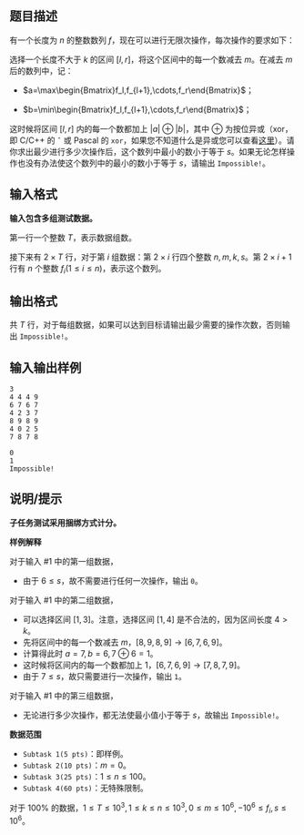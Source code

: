 ## 题目描述
有一个长度为 $n$ 的整数数列 $f$，现在可以进行无限次操作，每次操作的要求如下：

选择一个长度不大于 $k$ 的区间 $[l,r]$，将这个区间中的每一个数减去 $m$。在减去 $m$ 后的数列中，记：

- $a=\max\begin{Bmatrix}f_l,f_{l+1},\cdots,f_r\end{Bmatrix}$；

- $b=\min\begin{Bmatrix}f_l,f_{l+1},\cdots,f_r\end{Bmatrix}$；

这时候将区间 $[l,r]$ 内的每一个数都加上 $|a| \oplus |b|$，其中 $\oplus$ 为按位异或（xor，即 C/C++ 的 `ˆ` 或 Pascal 的 `xor`，如果您不知道什么是异或您可以查看[这里](https://baike.baidu.com/item/%E5%BC%82%E6%88%96/10993677?fr=aladdin)）。请你求出最少进行多少次操作后，这个数列中最小的数小于等于 $s$。如果无论怎样操作也没有办法使这个数列中的最小的数小于等于 $s$，请输出 `Impossible!`。

## 输入格式
**输入包含多组测试数据。**


第一行一个整数 $T$，表示数据组数。

接下来有 $2 \times T$ 行，对于第 $i$ 组数据：第 $2 \times i$ 行四个整数 $n,m,k,s$。第 $2 \times i+1$ 行有 $n$ 个整数 $f_i(1 \leq i \leq n)$，表示这个数列。

## 输出格式
共 $T$ 行，对于每组数据，如果可以达到目标请输出最少需要的操作次数，否则输出 `Impossible!`。

## 输入输出样例

```input1
3
4 4 4 9
6 7 6 7
4 2 3 7
8 9 8 9
4 0 2 5
7 8 7 8
```

```output1
0
1
Impossible!
```

## 说明/提示

**子任务测试采用捆绑方式计分。**

**样例解释**

对于输入 #1 中的第一组数据，

- 由于 $6 \leq s$，故不需要进行任何一次操作，输出 `0`。

对于输入 #1 中的第二组数据，

- 可以选择区间 $[1, 3]$。注意，选择区间 $[1, 4]$ 是不合法的，因为区间长度 $4 > k$。
- 先将区间中的每一个数减去 $m$，$[8, 9, 8, 9] \to [6, 7, 6, 9]$。
- 计算得此时 $a = 7, b = 6,7 \oplus 6 = 1$。
- 这时候将区间内的每一个数都加上 $1$，$[6, 7, 6, 9] \to [7, 8, 7, 9]$。
- 由于 $7 \leq s$，故只需要进行一次操作，输出 `1`。

对于输入 #1 中的第三组数据，

- 无论进行多少次操作，都无法使最小值小于等于 $s$，故输出 `Impossible!`。


**数据范围**

- $\texttt{Subtask 1(5 pts)}$：即样例。
- $\texttt{Subtask 2(10 pts)}$：$m=0$。
- $\texttt{Subtask 3(25 pts)}$：$1 \leq n \leq 100$。
- $\texttt{Subtask 4(60 pts)}$：无特殊限制。

对于 $100\%$ 的数据，$1 \leq T \leq 10^3,1 \leq k \leq n \leq 10^3,0 \leq m \leq 10^6,-10^6 \leq f_i,s \leq 10^6$。
